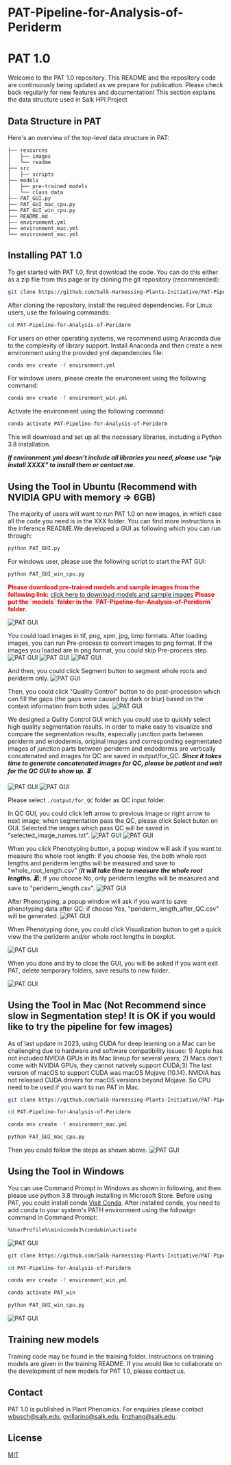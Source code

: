 # PAT-Pipeline-for-Analysis-of-Periderm
# PAT 1.0

Welcome to the PAT 1.0 repository. This README and the repository code are continuously being updated as we prepare for publication. Please check back regularly for new features and documentation!
This section explains the data structure used in Salk HPI Project

## Data Structure in PAT

Here's an overview of the top-level data structure in PAT:

```plaintext
├── resources
│   ├── images
│   └── readme  
├── src
│   ├── scripts
├── models
│   ├── pre-trained models
│   └── class data
├── PAT_GUI.py
├── PAT_GUI_mac_cpu.py
├── PAT_GUI_win_cpu.py
├── README.md
├── environment.yml
├── environment_mac.yml 
└── environment_mac.yml

```

## Installing PAT 1.0

To get started with PAT 1.0, first download the code. You can do this either as a zip file from this page or by cloning the git repository (recommended):

```bash
git clone https://github.com/Salk-Harnessing-Plants-Initiative/PAT-Pipeline-for-Analysis-of-Periderm.git
```
After cloning the repository, install the required dependencies. For Linux users, use the following commands:
```bash
cd PAT-Pipeline-for-Analysis-of-Periderm
```

For users on other operating systems, we recommend using Anaconda due to the complexity of library support. Install Anaconda and then create a new environment using the provided yml dependencies file:

```bash
conda env create -f environment.yml
```

For windows users, please create the environment using the following command:
```bash
conda env create -f environment_win.yml
```

Activate the environment using the following command:
```bash
conda activate PAT-Pipeline-for-Analysis-of-Periderm
```

This will download and set up all the necessary libraries, including a Python 3.8 installation.

<strong><em>If environment.yml doesn't include all libraries you need, please use "pip install XXXX" to install them or contact me.</em></strong>

## Using the Tool in Ubuntu (Recommend with NVIDIA GPU with memory => 6GB)

The majority of users will want to run PAT 1.0 on new images, in which case all the code you need is in the XXX folder. You can find more instructions in the inference README.We developed a GUI as following which you can run through:
```bash
python PAT_GUI.py
```

For windows user, please use the following script to start the PAT GUI:
```bash
python PAT_GUI_win_cpu.py
```

<span style="color: red">
    <strong>Please download pre-trained models and sample images from the following link:</strong> 
    <a href="https://drive.google.com/drive/folders/13F_TSJNYKEM3DVrvaFU56FUzt8BJ9m7X?usp=sharing">click here to download models and sample images</a>
</span>

<span style="color: red">
    <strong>Please put the `models` folder in the `PAT-Pipeline-for-Analysis-of-Periderm` folder.</strong>
</span>




![PAT GUI](https://github.com/Salk-Harnessing-Plants-Initiative/PAT-Pipeline-for-Analysis-of-Periderm/blob/main/resources/readme/start.png)

You could load images in tif, png, xpm, jpg, bmp formats. After loading images, you can run Pre-process to convert images to png format. If the images you loaded are in png format, you could skip Pre-process step. 
![PAT GUI](https://github.com/Salk-Harnessing-Plants-Initiative/PAT-Pipeline-for-Analysis-of-Periderm/blob/main/resources/readme/loading.png)
![PAT GUI](https://github.com/Salk-Harnessing-Plants-Initiative/PAT-Pipeline-for-Analysis-of-Periderm/blob/main/resources/readme/loading_folders.png)
![PAT GUI](https://github.com/Salk-Harnessing-Plants-Initiative/PAT-Pipeline-for-Analysis-of-Periderm/blob/main/resources/readme/pre_processing.png)

And then, you could click Segment button to segment whole roots and periderm only. 
![PAT GUI](https://github.com/Salk-Harnessing-Plants-Initiative/PAT-Pipeline-for-Analysis-of-Periderm/blob/main/resources/readme/segmentation.png)

Then, you could click "Quality Control" button to do post-procession which can fill the gaps (the gaps were caused by dark or blur) based on the context information from both sides. 
![PAT GUI](https://github.com/Salk-Harnessing-Plants-Initiative/PAT-Pipeline-for-Analysis-of-Periderm/blob/main/resources/readme/post_processing.png)

We designed a Qulity Control GUI which you could use to quickly select high quality segmentation results. In order to make easy to visualize and compare the segmentation results, especially junction parts between periderm and endodermis, original images and corresponding segmentated images of junction parts between periderm and endodermis are vertically concatenated and images for QC are saved in output/for_QC. <strong><em>Since it takes time to generate concatenated images for QC, please be patient and wait for the QC GUI to show up. :hourglass_flowing_sand:</em></strong>


![PAT GUI](https://github.com/Salk-Harnessing-Plants-Initiative/PAT-Pipeline-for-Analysis-of-Periderm/blob/main/resources/readme/qc1.png)
![PAT GUI](https://github.com/Salk-Harnessing-Plants-Initiative/PAT-Pipeline-for-Analysis-of-Periderm/blob/main/resources/readme/qc2.png)

Please select `./output/for_QC` folder as QC input folder.

In QC GUI, you could click left arrow to previous image or right arrow to next image; when segmentation pass the QC, please click Select buton on GUI. Selected the images which pass QC will be saved in "selected_image_names.txt". 
![PAT GUI](https://github.com/Salk-Harnessing-Plants-Initiative/PAT-Pipeline-for-Analysis-of-Periderm/blob/main/resources/readme/qc_window_3.png)
![PAT GUI](https://github.com/Salk-Harnessing-Plants-Initiative/PAT-Pipeline-for-Analysis-of-Periderm/blob/main/resources/readme/QC_output.png)

When you click Phenotyping button, a popup window will ask if you want to measure the whole root length: if you choose Yes, the both whole root lengths and periderm lengths will be measured and save to "whole_root_length.csv" (<strong><em>It will take time to measure the whole root lengths. :hourglass_flowing_sand:</em></strong>); If you choose No, only periderm lengths will be measured and save to "periderm_length.csv". 
![PAT GUI](https://github.com/Salk-Harnessing-Plants-Initiative/PAT-Pipeline-for-Analysis-of-Periderm/blob/main/resources/readme/whole_root_measure.png)

After Phenotyping, a popup window will ask if you want to save phenotyping data after QC: if choose Yes, "periderm_length_after_QC.csv" will be generated. 
![PAT GUI](https://github.com/Salk-Harnessing-Plants-Initiative/PAT-Pipeline-for-Analysis-of-Periderm/blob/main/resources/readme/if_save_QC.png)

When Phenotyping done, you could click Visualization button to get a quick view the the periderm and/or whole root lengths in boxplot. 

![PAT GUI](https://github.com/Salk-Harnessing-Plants-Initiative/PAT-Pipeline-for-Analysis-of-Periderm/blob/main/resources/readme/boxplot.png)

When you done and try to close the GUI, you will be asked if you want exit PAT, delete temporary folders, save results to new folder. 

![PAT GUI](https://github.com/Salk-Harnessing-Plants-Initiative/PAT-Pipeline-for-Analysis-of-Periderm/blob/main/resources/readme/save_results.png)

## Using the Tool in Mac (Not Recommend since slow in Segmentation step! It is OK if you would like to try the pipeline for few images)
As of last update in 2023, using CUDA for deep learning on a Mac can be challenging due to hardware and software compatibility issues: 1) Apple has not included NVIDIA GPUs in its Mac lineup for several years; 2) Macs don't come with NVIDIA GPUs, they cannot natively support CUDA;3) The last version of macOS to support CUDA was macOS Mojave (10.14). NVIDIA has not released CUDA drivers for macOS versions beyond Mojave. So CPU need to be used if you want to run PAT in Mac. 
```bash
git clone https://github.com/Salk-Harnessing-Plants-Initiative/PAT-Pipeline-for-Analysis-of-Periderm.git
```
```bash
cd PAT-Pipeline-for-Analysis-of-Periderm
```
```bash
conda env create -f environment_mac.yml
```
```bash
python PAT_GUI_mac_cpu.py
```
Then you could follow the steps as shown above.
![PAT GUI](https://github.com/Salk-Harnessing-Plants-Initiative/PAT-Pipeline-for-Analysis-of-Periderm/blob/main/resources/readme/PAT_Mac.png)

## Using the Tool in Windows 
You can use Command Prompt in Windows as shown in following, and then please use python 3.8 through installing in Microsoft Store. Before using PAT, you could install conda [Visit Conda](https://docs.conda.io/projects/conda/en/latest/user-guide/install/windows.html "Go to conda Website"). After installed conda, you need to add conda to your system's PATH environment using the followign command in Command Prompt:
```bash
%UserProfile%\miniconda3\condabin\activate
```

![PAT GUI](https://github.com/Salk-Harnessing-Plants-Initiative/PAT-Pipeline-for-Analysis-of-Periderm/blob/main/resources/readme/win_python38.png)
```bash
git clone https://github.com/Salk-Harnessing-Plants-Initiative/PAT-Pipeline-for-Analysis-of-Periderm.git
```
```bash
cd PAT-Pipeline-for-Analysis-of-Periderm
```
```bash
conda env create -f environment_win.yml
```
```bash
conda activate PAT_win
```

```bash
python PAT_GUI_win_cpu.py
```

![PAT GUI](https://github.com/Salk-Harnessing-Plants-Initiative/PAT-Pipeline-for-Analysis-of-Periderm/blob/main/resources/readme/PAT_win.png)
## Training new models
Training code may be found in the training folder. Instructions on training models are given in the training README. If you would like to collaborate on the development of new models for PAT 1.0, please contact us.

## Contact
PAT 1.0 is published in Plant Phenomics. For enquiries please contact wbusch@salk.edu, gvillarino@salk.edu, linzhang@salk.edu.

## License

[MIT](https://choosealicense.com/licenses/mit/)


